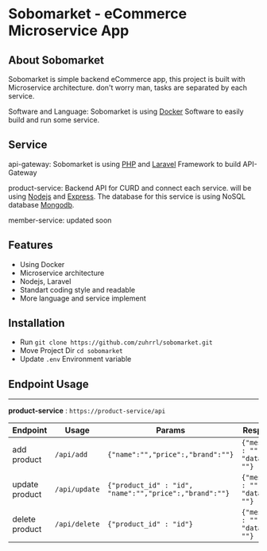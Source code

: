 # Sobomarket - eCommerce Microservice App

## About Sobomarket

Sobomarket is simple backend eCommerce app, this project is built with Microservice architecture. don't worry man, tasks are separated by each service. 

Software and Language: Sobomarket is using [Docker](https://www.docker.com/) Software to easily build and run some service. 

## Service

api-gateway: Sobomarket is using [PHP](https://www.php.net/) and [Laravel](https://laravel.com/) Framework to build API-Gateway

product-service: Backend API for CURD and connect each service. will be using [Nodejs](https://nodejs.org/en/) and [Express](https://expressjs.com/). The database for this service is using NoSQL database [Mongodb](https://www.mongodb.com/).

member-service: updated soon

## Features

- Using Docker
- Microservice architecture
- Nodejs, Laravel
- Standart coding style and readable
- More language and service implement


## Installation

- Run `git clone https://github.com/zuhrrl/sobomarket.git`
- Move Project Dir `cd sobomarket`
- Update `.env` Environment variable

## Endpoint Usage 

---
**product-service** : `https://product-service/api`

| Endpoint | Usage | Params | Response
|----------|-------|---------|---------|
| add product | `/api/add` |```{"name":"","price":,"brand":""}```|```{"message" : "", "data" : ""}```|
| update product | `/api/update` |```{"product_id" : "id", "name":"","price":,"brand":""}```|```{"message" : "", "data" : ""}```|
| delete product | `/api/delete` |```{"product_id" : "id"}```|```{"message" : "", "data" : ""}```|